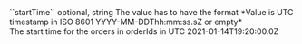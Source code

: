 <tr><td>``startTime``</td>
	
<td>optional, string</td>
<td>The value has to have the format *Value is UTC timestamp in ISO 8601 YYYY-MM-DDThh:mm:ss.sZ or empty*<br/>
The start time for the orders in orderIds in UTC</td>
	
<td>2021-01-14T19:20:00.0Z</td>
	
<td></td>
	
</tr>
